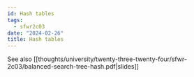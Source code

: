 ```yaml
---
id: Hash tables
tags:
  - sfwr2c03
date: "2024-02-26"
title: Hash tables
---
```


See also [[thoughts/university/twenty-three-twenty-four/sfwr-2c03/balanced-search-tree-hash.pdf|slides]]
